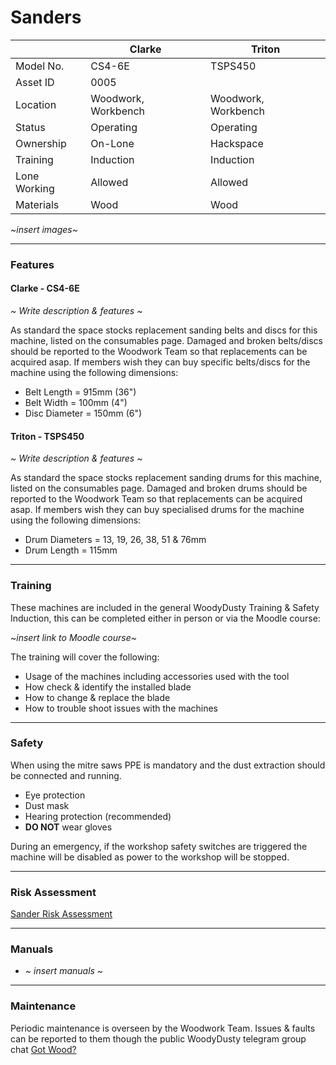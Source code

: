 # Sanders

|               | Clarke                 | Triton                 |
|---------------|------------------------|------------------------|
| Model No.     | CS4-6E                 | TSPS450                |
| Asset ID      | 0005                   |                        |
| Location      | Woodwork, Workbench    | Woodwork, Workbench    |
| Status        | Operating              | Operating              |
| Ownership     | On-Lone                | Hackspace              |
| Training      | Induction              | Induction              |
| Lone Working  | Allowed                | Allowed                |
| Materials     | Wood                   | Wood                   |

*~insert images~*

---

### **Features**
#### Clarke - CS4-6E
*~ Write description & features ~*

As standard the space stocks replacement sanding belts and discs for this machine, listed on the consumables page.  Damaged and broken belts/discs should be reported to the Woodwork Team so that replacements can be acquired asap.  If members wish they can buy specific belts/discs for the machine using the following dimensions:

- Belt Length = 915mm (36")
- Belt Width = 100mm (4")
- Disc Diameter = 150mm (6")

#### Triton - TSPS450
*~ Write description & features ~*

As standard the space stocks replacement sanding drums for this machine, listed on the consumables page.  Damaged and broken drums should be reported to the Woodwork Team so that replacements can be acquired asap.  If members wish they can buy specialised drums for the machine using the following dimensions:

- Drum Diameters = 13, 19, 26, 38, 51 & 76mm
- Drum Length = 115mm

---

### **Training**
These machines are included in the general WoodyDusty Training & Safety Induction, this can be completed either in person or via the Moodle course:

*~insert link to Moodle course~*

The training will cover the following:

- Usage of the machines including accessories used with the tool
- How check & identify the installed blade
- How to change & replace the blade
- How to trouble shoot issues with the machines

---

### **Safety**
When using the mitre saws PPE is mandatory and the dust extraction should be connected and running.

- Eye protection
- Dust mask
- Hearing protection (recommended)
- **DO NOT** wear gloves

During an emergency, if the workshop safety switches are triggered the machine will be disabled as power to the workshop will be stopped.

---

### **Risk Assessment**
[Sander Risk Assessment](https://docs.google.com/document/d/1BTiqpE-egWY1lfvCP8Ui6uaUQ0lzS6jrJuCgx4aem7Y/edit?usp=sharing)

---

### **Manuals**
-  *~ insert manuals ~*

---

### **Maintenance**
Periodic maintenance is overseen by the Woodwork Team.  Issues & faults can be reported to them though the public WoodyDusty telegram group chat [Got Wood?](http://protect-mylinks.com/decrypt?i=d354121e2215720)